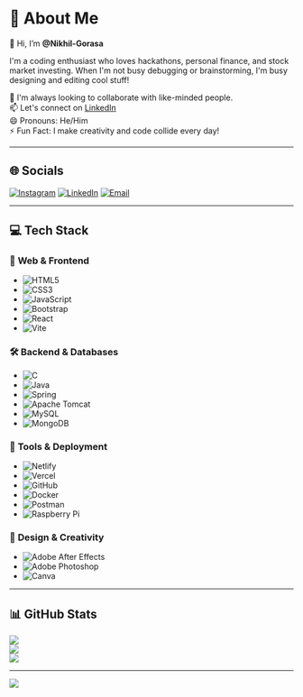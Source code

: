 # 💫 About Me

👋 Hi, I’m **@Nikhil-Gorasa**  

I'm a coding enthusiast who loves hackathons, personal finance, and stock market investing. When I'm not busy debugging or brainstorming, I'm busy designing and editing cool stuff!  

💞️ I'm always looking to collaborate with like-minded people.  
📫 Let's connect on [LinkedIn](https://linkedin.com/in/nikhil-gorasa)  
😄 Pronouns: He/Him  
⚡ Fun Fact: I make creativity and code collide every day!

---

## 🌐 Socials

[![Instagram](https://img.shields.io/badge/Instagram-%23E4405F.svg?logo=Instagram&logoColor=white)](https://instagram.com/nikhil_x_gorasa)
[![LinkedIn](https://img.shields.io/badge/LinkedIn-%230077B5.svg?logo=linkedin&logoColor=white)](https://linkedin.com/in/nikhil-gorasa)
[![Email](https://img.shields.io/badge/Email-D14836?logo=gmail&logoColor=white)](mailto:nikhil.gorasa1@gmail.com)

---

## 💻 Tech Stack

### 🚀 **Web & Frontend**
- ![HTML5](https://img.shields.io/badge/html5-%23E34F26.svg?style=for-the-badge&logo=html5&logoColor=white)
- ![CSS3](https://img.shields.io/badge/css3-%231572B6.svg?style=for-the-badge&logo=css3&logoColor=white)
- ![JavaScript](https://img.shields.io/badge/javascript-%23323330.svg?style=for-the-badge&logo=javascript&logoColor=%23F7DF1E)
- ![Bootstrap](https://img.shields.io/badge/bootstrap-%238511FA.svg?style=for-the-badge&logo=bootstrap&logoColor=white)
- ![React](https://img.shields.io/badge/react-%2320232a.svg?style=for-the-badge&logo=react&logoColor=%2361DAFB)
- ![Vite](https://img.shields.io/badge/vite-%23646CFF.svg?style=for-the-badge&logo=vite&logoColor=white)

### 🛠 **Backend & Databases**
- ![C](https://img.shields.io/badge/c-%2300599C.svg?style=for-the-badge&logo=c&logoColor=white)
- ![Java](https://img.shields.io/badge/java-%23ED8B00.svg?style=for-the-badge&logo=openjdk&logoColor=white)
- ![Spring](https://img.shields.io/badge/spring-%236DB33F.svg?style=for-the-badge&logo=spring&logoColor=white)
- ![Apache Tomcat](https://img.shields.io/badge/apache%20tomcat-%23F8DC75.svg?style=for-the-badge&logo=apache-tomcat&logoColor=black)
- ![MySQL](https://img.shields.io/badge/mysql-4479A1.svg?style=for-the-badge&logo=mysql&logoColor=white)
- ![MongoDB](https://img.shields.io/badge/MongoDB-%234ea94b.svg?style=for-the-badge&logo=mongodb&logoColor=white)

### 🔧 **Tools & Deployment**
- ![Netlify](https://img.shields.io/badge/netlify-%23000000.svg?style=for-the-badge&logo=netlify&logoColor=#00C7B7)
- ![Vercel](https://img.shields.io/badge/vercel-%23000000.svg?style=for-the-badge&logo=vercel&logoColor=white)
- ![GitHub](https://img.shields.io/badge/github-%23121011.svg?style=for-the-badge&logo=github&logoColor=white)
- ![Docker](https://img.shields.io/badge/docker-%230db7ed.svg?style=for-the-badge&logo=docker&logoColor=white)
- ![Postman](https://img.shields.io/badge/Postman-FF6C37?style=for-the-badge&logo=postman&logoColor=white)
- ![Raspberry Pi](https://img.shields.io/badge/-Raspberry_Pi-C51A4A?style=for-the-badge&logo=Raspberry-Pi)

### 🎨 **Design & Creativity**
- ![Adobe After Effects](https://img.shields.io/badge/Adobe%20After%20Effects-9999FF.svg?style=for-the-badge&logo=Adobe%20After%20Effects&logoColor=white)
- ![Adobe Photoshop](https://img.shields.io/badge/adobe%20photoshop-%2331A8FF.svg?style=for-the-badge&logo=adobe%20photoshop&logoColor=white)
- ![Canva](https://img.shields.io/badge/Canva-%2300C4CC.svg?style=for-the-badge&logo=Canva&logoColor=white)

---

## 📊 GitHub Stats

![](https://github-readme-stats.vercel.app/api?username=Nikhil-Gorasa&theme=radical&hide_border=false&include_all_commits=true&count_private=false)  
![](https://github-readme-streak-stats.herokuapp.com/?user=Nikhil-Gorasa&theme=radical&hide_border=false)  
![](https://github-readme-stats.vercel.app/api/top-langs/?username=Nikhil-Gorasa&theme=radical&hide_border=false&include_all_commits=true&count_private=false&layout=compact)

---

[![](https://visitcount.itsvg.in/api?id=Nikhil-Gorasa&icon=0&color=0)](https://visitcount.itsvg.in)
